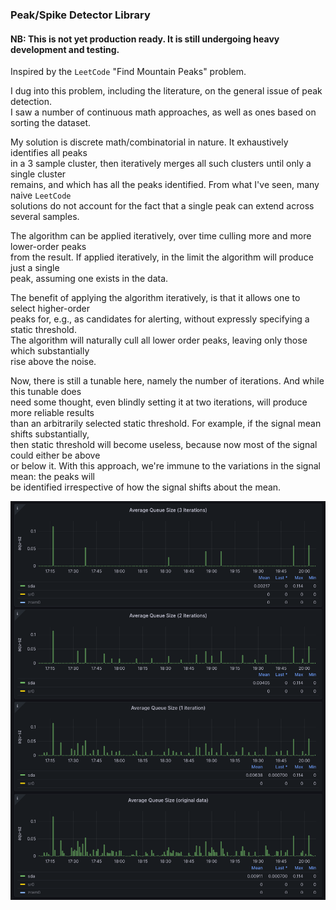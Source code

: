 ### Peak/Spike Detector Library

#### NB: This is not yet production ready. It is still undergoing heavy development and testing.

Inspired by the `LeetCode` "Find Mountain Peaks" problem.

I dug into this problem, including the literature, on the general issue of peak detection. \
I saw a number of continuous math approaches, as well as ones based on sorting the dataset.

My solution is discrete math/combinatorial in nature. It exhaustively identifies all peaks \
in a 3 sample cluster, then iteratively merges all such clusters until only a single cluster \
remains, and which has all the peaks identified. From what I've seen, many naive `LeetCode` \
solutions do not account for the fact that a single peak can extend across several samples.

The algorithm can be applied iteratively, over time culling more and more lower-order peaks \
from the result. If applied iteratively, in the limit the algorithm will produce just a single \
peak, assuming one exists in the data.

The benefit of applying the algorithm iteratively, is that it allows one to select higher-order \
peaks for, e.g., as candidates for alerting, without expressly specifying a static threshold. \
The algorithm will naturally cull all lower order peaks, leaving only those which substantially \
rise above the noise.

Now, there is still a tunable here, namely the number of iterations. And while this tunable does \
need some thought, even blindly setting it at two iterations, will produce more reliable results \
than an arbitrarily selected static threshold. For example, if the signal mean shifts substantially, \
then static threshold will become useless, because now most of the signal could either be above \
or below it. With this approach, we're immune to the variations in the signal mean: the peaks will \
be identified irrespective of how the signal shifts about the mean.

![screenshot](doc/img/grafana-peaks.png)
